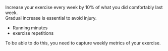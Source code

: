 Increase your exercise every week by 10% of what you did comfortably last week.   
Gradual increase is essential to avoid injury.

- Running minutes
- exercise repetitions

To be able to do this, you need to capture weekly metrics of your exercise. 
